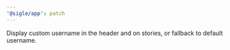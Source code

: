 ```yaml
---
'@sigle/app': patch
---
```


Display custom username in the header and on stories, or fallback to default username.
